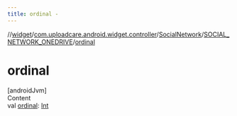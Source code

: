 ```yaml
---
title: ordinal -
---
```

//[widget](../../../index.md)/[com.uploadcare.android.widget.controller](../../index.md)/[SocialNetwork](../index.md)/[SOCIAL_NETWORK_ONEDRIVE](index.md)/[ordinal](ordinal.md)



# ordinal  
[androidJvm]  
Content  
val [ordinal](ordinal.md): [Int](https://kotlinlang.org/api/latest/jvm/stdlib/kotlin/-int/index.html)  



